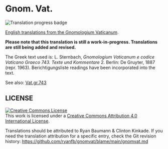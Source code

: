 # Gnom. Vat.

![Translation progress badge](https://img.shields.io/endpoint?url=https%3A%2F%2Fraw.githubusercontent.com%2Fryanfb%2Fgnomvat%2Fmain%2Fprogress.json)

[English translations from the Gnomologium Vaticanum](https://ryanfb.github.io/gnomvat/gnomvat).

**Please note that this translation is still a work-in-progress. Translations are still being added and revised.**

The Greek text used is: L. Sternbach, *Gnomologium Vaticanum e codice Vaticano Graeco 743. Texte und Kommentare* 2. Berlin: De Gruyter, 1887 (repr. 1963). Berichtigungsliste readings have been incorporated into the text.

See also: [Vat.gr.743](https://digi.vatlib.it/mss/detail/Vat.gr.743)

## LICENSE

<a rel="license" href="http://creativecommons.org/licenses/by/4.0/"><img alt="Creative Commons License" style="border-width:0" src="https://i.creativecommons.org/l/by/4.0/88x31.png" /></a><br />This work is licensed under a <a rel="license" href="http://creativecommons.org/licenses/by/4.0/">Creative Commons Attribution 4.0 International License</a>.

Translations should be attributed to Ryan Baumann & Clinton Kinkade. If you need the translation attribution for a specific entry, check the Git revision history: <https://github.com/ryanfb/gnomvat/blame/main/gnomvat.md>
